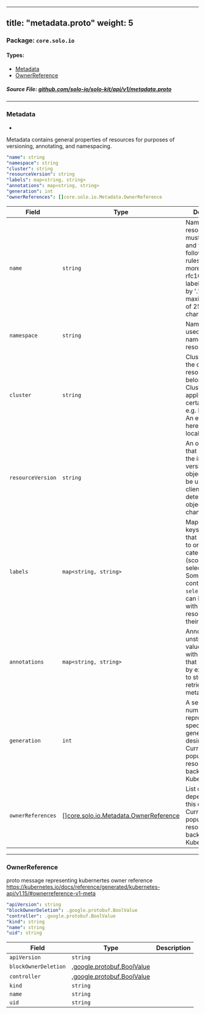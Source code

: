 
---
title: "metadata.proto"
weight: 5
---

<!-- Code generated by solo-kit. DO NOT EDIT. -->


### Package: `core.solo.io` 
#### Types:


- [Metadata](#metadata)
- [OwnerReference](#ownerreference)
  



##### Source File: [github.com/solo-io/solo-kit/api/v1/metadata.proto](https://github.com/solo-io/solo-kit/blob/main/api/v1/metadata.proto)





---
### Metadata

 
*
Metadata contains general properties of resources for purposes of versioning, annotating, and namespacing.

```yaml
"name": string
"namespace": string
"cluster": string
"resourceVersion": string
"labels": map<string, string>
"annotations": map<string, string>
"generation": int
"ownerReferences": []core.solo.io.Metadata.OwnerReference

```

| Field | Type | Description |
| ----- | ---- | ----------- | 
| `name` | `string` | Name of the resource. Names must be unique and follow the following syntax rules: One or more lowercase rfc1035/rfc1123 labels separated by '.' with a maximum length of 253 characters. |
| `namespace` | `string` | Namespace is used for the namespacing of resources. |
| `cluster` | `string` | Cluster indicates the cluster this resource belongs to Cluster is only applicable in certain contexts, e.g. Kubernetes An empty string here refers to the local cluster. |
| `resourceVersion` | `string` | An opaque value that represents the internal version of this object that can be used by clients to determine when objects have changed. |
| `labels` | `map<string, string>` | Map of string keys and values that can be used to organize and categorize (scope and select) objects. Some resources contain `selectors` which can be linked with other resources by their labels. |
| `annotations` | `map<string, string>` | Annotations is an unstructured key value map stored with a resource that may be set by external tools to store and retrieve arbitrary metadata. |
| `generation` | `int` | A sequence number representing a specific generation of the desired state. Currently only populated for resources backed by Kubernetes. |
| `ownerReferences` | [[]core.solo.io.Metadata.OwnerReference](../metadata.proto.sk/#ownerreference) | List of objects depended by this object. Currently only populated for resources backed by Kubernetes. |




---
### OwnerReference

 
proto message representing kubernertes owner reference
https://kubernetes.io/docs/reference/generated/kubernetes-api/v1.15/#ownerreference-v1-meta

```yaml
"apiVersion": string
"blockOwnerDeletion": .google.protobuf.BoolValue
"controller": .google.protobuf.BoolValue
"kind": string
"name": string
"uid": string

```

| Field | Type | Description |
| ----- | ---- | ----------- | 
| `apiVersion` | `string` |  |
| `blockOwnerDeletion` | [.google.protobuf.BoolValue](https://developers.google.com/protocol-buffers/docs/reference/csharp/class/google/protobuf/well-known-types/bool-value) |  |
| `controller` | [.google.protobuf.BoolValue](https://developers.google.com/protocol-buffers/docs/reference/csharp/class/google/protobuf/well-known-types/bool-value) |  |
| `kind` | `string` |  |
| `name` | `string` |  |
| `uid` | `string` |  |





<!-- Start of HubSpot Embed Code -->
<script type="text/javascript" id="hs-script-loader" async defer src="//js.hs-scripts.com/5130874.js"></script>
<!-- End of HubSpot Embed Code -->
